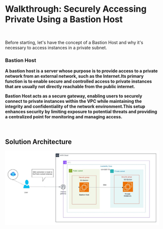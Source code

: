 <h1><Strong>Walkthrough: Securely Accessing Private Using a Bastion Host</Strong></h1>
<br>
<p>Before starting, let's have the concept of a Bastion Host and why it's necessary to access instances in a private subnet. <br>
<h3><strong> Bastion Host <strong></h3>
   A bastion host is a server whose purpose is to provide access to a private network from an external network, such as the Internet.Its primary function is to enable secure and controlled access to private instances that are usually not directly reachable from the public internet.<br>
   
   Bastion Host acts as a secure gateway, enabling users to securely connect to private instances within the VPC while maintaining the integrity and confidentiality of the network environment.This setup enhances security by limiting exposure to potential threats and providing a centralized point for monitoring and managing access.
</p>
<br>
<h2><strong> Solution Architecture <strong></h2>
<p align="center">
    <img src="Assets/Accessing_PrivateInstances.jpg" alt="Solution Architecture"> 
</p>